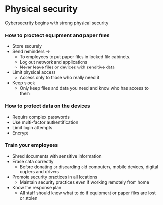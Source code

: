 # Physical security

Cybersecurity begins with strong physical security

### How to proctect equipment and paper files
- Store securely
- Send reminders →
	- To employees to put paper files in locked file cabinets.
	- Log out network and applications
	- Never leave files or devices with sensitive data
- Limit physical access
	- Access only to those who really need it
- Keep stock
	- Only keep files and data you need and know who has access to them

### How to protect data on the devices
- Require complex passwords
- Use multi-factor authentification
- Limit login attempts
- Encrypt

### Train your employees
- Shred documents with sensitive information
- Erase data correctly:
	- Before donating or discarding old computers, mobile devices, digital copiers and drivers
- Promote security practices in all locations
	- Maintain security practices even if working remotely from home
- Know the response plan
	- All staff should know what to do if equipment or paper files are lost or stolen